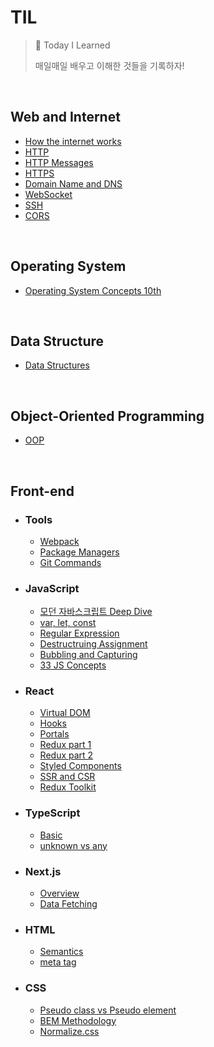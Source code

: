 # TIL

> 📝 Today I Learned
>
> 매일매일 배우고 이해한 것들을 기록하자!

<br>

## Web and Internet

- [How the internet works](./Web-and-Internet/how-the-internet-works.md)
- [HTTP](./Web-and-Internet/http.md)
- [HTTP Messages](./Web-and-Internet/http-message.md)
- [HTTPS](./Web-and-Internet/https.md)
- [Domain Name and DNS](./Web-and-Internet/domain-name-and-dns.md)
- [WebSocket](./Web-and-Internet/websocket.md)
- [SSH](./Web-and-Internet/ssh.md)
- [CORS](./Web-and-Internet/cors.md)

<br>

## Operating System

- [Operating System Concepts 10th](./Operating-System/operating-system-concepts)

<br>

## Data Structure

- [Data Structures](https://github.com/SewookHan/data-structures-and-algorithms)

<br>

## Object-Oriented Programming

- [OOP](https://github.com/ghooz1204/elegant-OOP-handling)

<br>

## Front-end

- ### **Tools**

  - [Webpack](./Tools/webpack.md)
  - [Package Managers](./Tools/package-managers.md)
  - [Git Commands](./Tools/git-commands.md)

- ### **JavaScript**

  - [모던 자바스크립트 Deep Dive](https://github.com/HelloMandu/javascript-deep-dive)
  - [var, let, const](./JavaScript/var-let-const.md)
  - [Regular Expression](./JavaScript/regular-expression.md)
  - [Destructruing Assignment](./JavaScript/destructuring.md)
  - [Bubbling and Capturing](./JavaScript/bubbling-and-capturing.md)
  - [33 JS Concepts](./JavaScript/33-js-concepts)

- ### React

  - [Virtual DOM](./React/virtual-dom.md)
  - [Hooks](./React/hooks.md)
  - [Portals](./React/portals.md)
  - [Redux part 1](./React/redux-part1.md)
  - [Redux part 2](./React/redux-part2.md)
  - [Styled Components](./React/styled-components.md)
  - [SSR and CSR](./React/ssr-and-csr.md)
  - [Redux Toolkit](./React/redux-toolkit.md)

- ### TypeScript

  - [Basic](./TypeScript/basic.md)
  - [unknown vs any](./TypeScript/./TypeScript/basic.md)

- ### Next.js

  - [Overview](./Nextjs/overview.md)
  - [Data Fetching](./Nextjs/data-fetching.md)

- ### HTML

  - [Semantics](./HTML/sementics.md)
  - [meta tag](./HTML/meta-tag.md)

- ### CSS

  - [Pseudo class vs Pseudo element](./CSS/pseudo-classes-vs-pseudo-elements.md)
  - [BEM Methodology](./CSS/bem-methodology.md)
  - [Normalize.css](./CSS/normalize-css.md)

<br>
